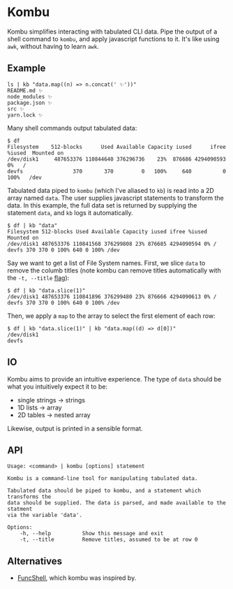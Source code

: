 # Kombu

Kombu simplifies interacting with tabulated CLI data. Pipe the output of a shell command to `kombu`, and apply javascript functions to it. It's like using `awk`, without having to learn `awk`.

## Example

```shell
ls | kb "data.map((n) => n.concat(' ✨'))"
README.md ✨
node_modules ✨
package.json ✨
src ✨
yarn.lock ✨
```

Many shell commands output tabulated data:

```shell
$ df
Filesystem    512-blocks      Used Available Capacity iused      ifree %iused  Mounted on
/dev/disk1     487653376 110844640 376296736    23%  876686 4294090593    0%   /
devfs                370       370         0   100%     640          0  100%   /dev
```

Tabulated data piped to `kombu` (which I've aliased to `kb`) is read into a 2D array named `data`. The user supplies javascript statements to transform the data. In this example, the full data set is returned by supplying the statement `data`, and `kb` logs it automatically.

```shell
$ df | kb "data"
Filesystem 512-blocks Used Available Capacity iused ifree %iused Mounted on
/dev/disk1 487653376 110841568 376299808 23% 876685 4294090594 0% /
devfs 370 370 0 100% 640 0 100% /dev
```

Say we want to get a list of File System  names. First, we slice `data` to remove the columb titles (note kombu can remove titles automatically with the `-t, --title` [flag](#API)):

```shell
$ df | kb "data.slice(1)"
/dev/disk1 487653376 110841896 376299480 23% 876666 4294090613 0% /
devfs 370 370 0 100% 640 0 100% /dev
```

Then, we apply a `map` to the array to select the first element of each row:

```shell
$ df | kb "data.slice(1)" | kb "data.map((d) => d[0])"
/dev/disk1
devfs
```

## IO

Kombu aims to provide an intuitive experience. The type of `data` should be
what you intuitively expect it to be:

- single strings -> strings
- 1D lists -> array
- 2D tables -> nested array

Likewise, output is printed in a sensible format.

## API

```
Usage: <command> | kombu [options] statement

Kombu is a command-line tool for manipulating tabulated data.

Tabulated data should be piped to kombu, and a statement which transforms the
data should be supplied. The data is parsed, and made available to the statment
via the variable 'data'.

Options:
    -h, --help          Show this message and exit
    -t, --title         Remove titles, assumed to be at row 0
```

## Alternatives

- [FuncShell](https://github.com/iostreamer-X/FuncShell), which kombu was inspired by.

